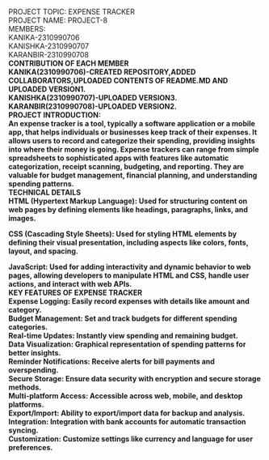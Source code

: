 PROJECT TOPIC: EXPENSE TRACKER <br>
PROJECT NAME: PROJECT-8 <br>
MEMBERS: <br>
KANIKA-2310990706 <br>
KANISHKA-2310990707 <br>
KARANBIR-2310990708 <br>
<B> CONTRIBUTION OF EACH MEMBER <B><BR>
KANIKA(2310990706)-CREATED REPOSITORY,ADDED COLLABORATORS,UPLOADED CONTENTS OF README.MD AND UPLOADED VERSION1.<BR>
KANISHKA(2310990707)-UPLOADED VERSION3.<BR>
KARANBIR(2310990708)-UPLOADED VERSION2.<BR>
<B> PROJECT INTRODUCTION:<B> <br>
An expense tracker is a tool, typically a software application or a mobile app, that helps individuals or businesses keep track of their expenses. It allows users to record and categorize their spending, providing insights into where their money is going. Expense trackers can range from simple spreadsheets to sophisticated apps with features like automatic categorization, receipt scanning, budgeting, and reporting. They are valuable for budget management, financial planning, and understanding spending patterns.<br>
<b> TECHNICAL DETAILS<B><BR>
HTML (Hypertext Markup Language): Used for structuring content on web pages by defining elements like headings, paragraphs, links, and images.<BR>

CSS (Cascading Style Sheets): Used for styling HTML elements by defining their visual presentation, including aspects like colors, fonts, layout, and spacing.<BR>

JavaScript: Used for adding interactivity and dynamic behavior to web pages, allowing developers to manipulate HTML and CSS, handle user actions, and interact with web APIs.<BR>
<B> KEY FEATURES OF EXPENSE TRACKER<B> <BR>
Expense Logging: Easily record expenses with details like amount and category.<BR>
Budget Management: Set and track budgets for different spending categories.<BR>
Real-time Updates: Instantly view spending and remaining budget.<BR>
Data Visualization: Graphical representation of spending patterns for better insights.<BR>
Reminder Notifications: Receive alerts for bill payments and overspending.<BR>
Secure Storage: Ensure data security with encryption and secure storage methods.<BR>
Multi-platform Access: Accessible across web, mobile, and desktop platforms.<BR>
Export/Import: Ability to export/import data for backup and analysis.<BR>
Integration: Integration with bank accounts for automatic transaction syncing.<BR>
Customization: Customize settings like currency and language for user preferences.<BR>









